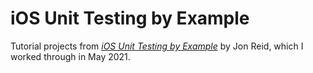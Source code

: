 # iOS Unit Testing by Example

Tutorial projects from [*iOS Unit Testing by Example*](https://pragprog.com/titles/jrlegios/ios-unit-testing-by-example/) by Jon Reid, which I worked through in May 2021.
